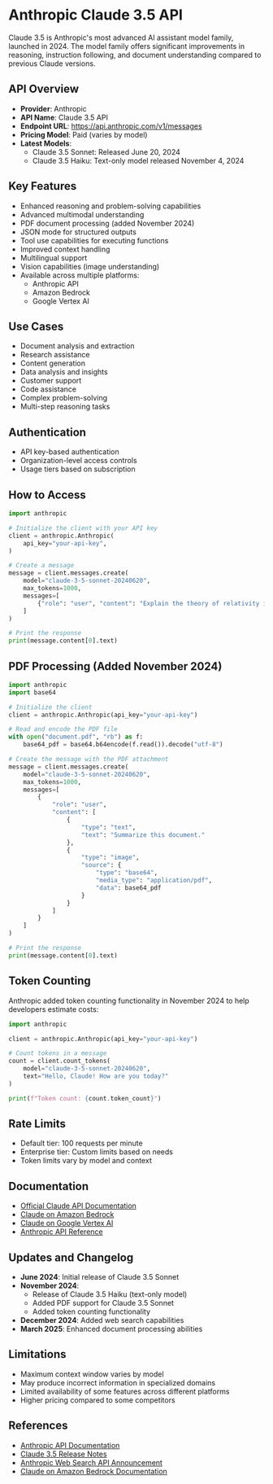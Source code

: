 # Anthropic Claude 3.5 API

Claude 3.5 is Anthropic's most advanced AI assistant model family, launched in 2024. The model family offers significant improvements in reasoning, instruction following, and document understanding compared to previous Claude versions.

## API Overview

- **Provider**: Anthropic
- **API Name**: Claude 3.5 API
- **Endpoint URL**: https://api.anthropic.com/v1/messages
- **Pricing Model**: Paid (varies by model)
- **Latest Models**:
  - Claude 3.5 Sonnet: Released June 20, 2024
  - Claude 3.5 Haiku: Text-only model released November 4, 2024

## Key Features

- Enhanced reasoning and problem-solving capabilities
- Advanced multimodal understanding
- PDF document processing (added November 2024)
- JSON mode for structured outputs
- Tool use capabilities for executing functions
- Improved context handling
- Multilingual support
- Vision capabilities (image understanding)
- Available across multiple platforms:
  - Anthropic API
  - Amazon Bedrock
  - Google Vertex AI

## Use Cases

- Document analysis and extraction
- Research assistance
- Content generation
- Data analysis and insights
- Customer support
- Code assistance
- Complex problem-solving
- Multi-step reasoning tasks

## Authentication

- API key-based authentication
- Organization-level access controls
- Usage tiers based on subscription

## How to Access

```python
import anthropic

# Initialize the client with your API key
client = anthropic.Anthropic(
    api_key="your-api-key",
)

# Create a message
message = client.messages.create(
    model="claude-3-5-sonnet-20240620",
    max_tokens=1000,
    messages=[
        {"role": "user", "content": "Explain the theory of relativity in simple terms."}
    ]
)

# Print the response
print(message.content[0].text)
```

## PDF Processing (Added November 2024)

```python
import anthropic
import base64

# Initialize the client
client = anthropic.Anthropic(api_key="your-api-key")

# Read and encode the PDF file
with open("document.pdf", "rb") as f:
    base64_pdf = base64.b64encode(f.read()).decode("utf-8")

# Create the message with the PDF attachment
message = client.messages.create(
    model="claude-3-5-sonnet-20240620",
    max_tokens=1000,
    messages=[
        {
            "role": "user",
            "content": [
                {
                    "type": "text",
                    "text": "Summarize this document."
                },
                {
                    "type": "image",
                    "source": {
                        "type": "base64",
                        "media_type": "application/pdf",
                        "data": base64_pdf
                    }
                }
            ]
        }
    ]
)

# Print the response
print(message.content[0].text)
```

## Token Counting

Anthropic added token counting functionality in November 2024 to help developers estimate costs:

```python
import anthropic

client = anthropic.Anthropic(api_key="your-api-key")

# Count tokens in a message
count = client.count_tokens(
    model="claude-3-5-sonnet-20240620",
    text="Hello, Claude! How are you today?"
)

print(f"Token count: {count.token_count}")
```

## Rate Limits

- Default tier: 100 requests per minute
- Enterprise tier: Custom limits based on needs
- Token limits vary by model and context

## Documentation

- [Official Claude API Documentation](https://docs.anthropic.com/)
- [Claude on Amazon Bedrock](https://docs.anthropic.com/en/api/claude-on-amazon-bedrock)
- [Claude on Google Vertex AI](https://cloud.google.com/vertex-ai/generative-ai/docs/partner-models/use-claude)
- [Anthropic API Reference](https://docs.anthropic.com/en/api/overview)

## Updates and Changelog

- **June 2024**: Initial release of Claude 3.5 Sonnet
- **November 2024**:
  - Release of Claude 3.5 Haiku (text-only model)
  - Added PDF support for Claude 3.5 Sonnet
  - Added token counting functionality
- **December 2024**: Added web search capabilities
- **March 2025**: Enhanced document processing abilities

## Limitations

- Maximum context window varies by model
- May produce incorrect information in specialized domains
- Limited availability of some features across different platforms
- Higher pricing compared to some competitors

## References

- [Anthropic API Documentation](https://docs.anthropic.com/)
- [Claude 3.5 Release Notes](https://docs.anthropic.com/en/release-notes/api)
- [Anthropic Web Search API Announcement](https://www.anthropic.com/news/web-search-api)
- [Claude on Amazon Bedrock Documentation](https://docs.aws.amazon.com/bedrock/latest/userguide/model-parameters-claude.html) 